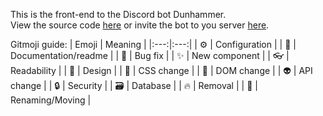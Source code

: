 This is the front-end to the Discord bot Dunhammer.  
View the source code [here](https://github.com/TheColorman/Dunhammer) or invite the bot to you server [here](https://discord.com/api/oauth2/authorize?client_id=671681661296967680&permissions=378091728064&scope=bot%20applications.commands).  
  
Gitmoji guide:
| Emoji | Meaning |
|:---:|:---:|
| ⚙ | Configuration |
| 📝 | Documentation/readme |
| 🐛 | Bug fix |
| ✨ | New component |
| 👓 | Readability |
| 🎨 | Design |
| 💄 | CSS change |
| 🌲 | DOM change |
| 👽 | API change |
| 🔒 | Security |
| 🗃 | Database |
| 🔥 | Removal |
| 🚚 | Renaming/Moving |